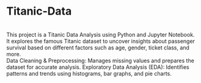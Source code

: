 # Titanic-Data
<br>
This project is a Titanic Data Analysis using Python and Jupyter Notebook. It explores the famous Titanic dataset to uncover insights about passenger survival based on different factors such as age, gender, ticket class, and more.
<br>
Data Cleaning & Preprocessing: Manages missing values and prepares the dataset for accurate analysis.
Exploratory Data Analysis (EDA): Identifies patterns and trends using histograms, bar graphs, and pie charts.







